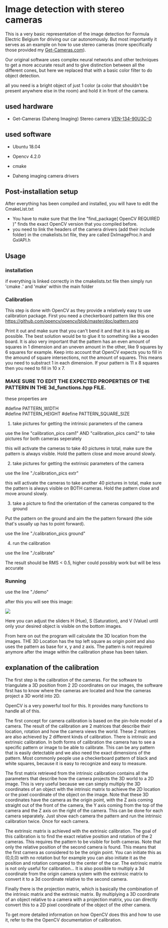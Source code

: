 # Image detection with stereo cameras

This is a very basic representation of the image detection for Formula Electric Belgium for driving our car autonomously. But most importantly it serves as an example on how to use stereo cameras (more specifically those provided my [Get-Cameras.com](https://www.get-cameras.com/Image-Processing-Products)).

Our original software uses complex neural networks and other techniques to get a more accurate result and to give distinction between all the different cones, but here we replaced that with a basic color filter to do object detection.

all you need is a bright object of just 1 color (a color that shouldn't be present anywhere else in the room) and hold it in front of the camera.


## used hardware 

* Get-Cameras (Daheng Imaging) Stereo camera [VEN-134-90U3C-D](https://www.get-cameras.com/USB3-Camera-1.3MP-Color-Python-1300-Dual-Head-VEN-134-90U3C-D)

## used software

* Ubuntu 18.04

* Opencv 4.2.0
 
* cmake

* Daheng imaging camera drivers



## Post-installation setup

After everything has been compiled and installed, you will have to edit the CmakeList.txt

* You have to make sure that the line "find_package( OpenCV REQUIRED )" finds the exact OpenCV version that you compiled before.
* you need to link the headers of the camera drivers (add their include folder) in the cmakelists.txt file, they are called DxImageProc.h and GxIAPI.h

## Usage

### installation

if everything is linked correctly in the cmakelists.txt file then simply run 'cmake .' and 'make' within the main folder

### Calibration

This step is done with OpenCV as they provide a relatively easy to use calibration package. First you need a checkerboard pattern like this one https://github.com/opencv/opencv/blob/master/doc/pattern.png

Print it out and make sure that you can't bend it and that it is as big as possible. The best solution would be to glue it to something like a wooden board. It is also very important that the pattern has an even amount of squares in 1 dimension and an uneven amount in the other, like 9 squares by 6 squares for example. Keep into account that OpenCV expects you to fill in the amound of square intersections, not the amount of squares. This means you need to substract 1 in each dimension. If your pattern is 11 x 8 squares then you need to fill in 10 x 7.

### MAKE SURE TO EDIT THE EXPECTED PROPERTIES OF THE PATTERN IN THE 3d_functions.hpp FILE.
these properties are 

#define PATTERN_WIDTH  
#define PATTERN_HEIGHT
#define PATTERN_SQUARE_SIZE


1. take pictures for getting the intrinsic parameters of the camera

 use the line "calibration_pics cam1" AND "calibration_pics cam2" to take pictures for both cameras seperately

 this will activate the cameras to take 40 pictures in total, make sure the pattern is always visible. Hold the pattern close and move around slowly.
 
 

2. take pictures for getting the extrinsic parameters of the camera

 use the line "./calibration_pics extr"

 this will activate the cameras to take another 40 pictures in total, make sure the pattern is always visible on BOTH cameras. Hold the pattern close and move around slowly.



3. take a picture to find the orientation of the cameras compared to the ground

 Put the pattern on the ground and aim the the pattern forward (the side that's usually up has to point forward).

 use the line "./calibration_pics ground"
 
 
4. run the calibration

 use the line "./calibrate"
 
 The result should be RMS < 0.5, higher could possibly work but will be less accurate
 
 ### Running
 
use the line "./demo"

after this you will see this image:

![](https://github.com/WardVer/GET-CAMERAS-3D-DEMO/blob/master/Screenshot%202020-08-14%2014:40:14.png)

Here you can adjust the sliders H (Hue), S (Saturation), and V (Value) until only your desired object is visible on the bottom images.

From here on out the program will calculate the 3D location from the images. THE 3D Location has the top left square as origin point and also uses the pattern as base for x, y and z axis. The pattern is not required anymore after the image within the calibration phase has been taken.





## explanation of the calibration

The first step is the calibration of the cameras. For the software to triangulate a 3D position from 2 2D coordinates on our images, the software first has to know where the cameras are located and how the cameras project a 3D world into 2D.

OpenCV is a very powerful tool for this. It provides many functions to handle all of this.

The first concept for camera calibration is based on the pin-hole model of a camera. The result of the calibration are 2 matrices that describe their location, rotation and how the camera views the world. These 2 matrices are also achieved by 2 different kinds of calibration. There is intrinsic and extrinsic calibration. In both forms of calibration the camera has to see a specific pattern or image to be able to calibrate. This can be any pattern that is easily detectable and we also need the exact dimensions of the pattern. Most commonly people use a checkerboard pattern of black and white squares, because it is easy to recognize and easy to measure.

The first matrix retrieved from the intrinsic calibration contains all the parameters that describe how the camera projects the 3D world to a 2D image. This is very useful because we can simply multiply the 3D coordinates of an object with the intrinsic matrix to achieve the 2D location or the pixel coordinate of the object on the image. Note that these 3D coordinates have the camera as the origin point, with the Z axis coming straight out of the front of the camera, the Y axis coming from the top of the camera and the Z axis on the right of the camera. This can be done for each camera separately. Just show each camera the pattern and run the intrinsic calibration twice. Once for each camera.

The extrinsic matrix is achieved with the extrinsic calibration. The goal of this calibration is to find the exact relative position and rotation of the 2 cameras. This requires the pattern to be visible for both cameras. Note that only the relative position of the second camera is found. This means that the first camera as considered to be the origin point. You can initiate this as (0,0,0) with no rotation but for example you can also initiate it as the position and rotation compared to the center of the car. The extrinsic matrix is not only useful for calibration... It is also possible to multiply a 3d coordinate from the origin camera system with the extrinsic matrix to convert it to a 3d coordinate relative to the second camera.

Finally there is the projection matrix, which is basically the combination of the intrinsic matrix and the extrinsic matrix. By multiplying a 3D coordinate of an object relative to a camera with a projection matrix, you can directly convert this to a 2D pixel coordinate of the object of the other camera.

To get more detailed information on how OpenCV does this and how to use it, refer to the the OpenCV documentation of calibration.



